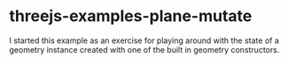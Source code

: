 # threejs-examples-plane-mutate

I started this example as an exercise for playing around with the state of a geometry instance created with one of the built in geometry constructors.